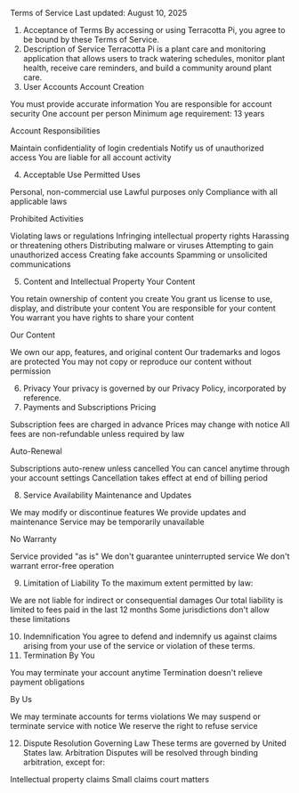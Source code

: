 Terms of Service
Last updated: August 10, 2025
1. Acceptance of Terms
By accessing or using Terracotta Pi, you agree to be bound by these Terms of Service.
2. Description of Service
Terracotta Pi is a plant care and monitoring application that allows users to track watering schedules, monitor plant health, receive care reminders, and build a community around plant care.
3. User Accounts
Account Creation

You must provide accurate information
You are responsible for account security
One account per person
Minimum age requirement: 13 years

Account Responsibilities

Maintain confidentiality of login credentials
Notify us of unauthorized access
You are liable for all account activity

4. Acceptable Use
Permitted Uses

Personal, non-commercial use
Lawful purposes only
Compliance with all applicable laws

Prohibited Activities

Violating laws or regulations
Infringing intellectual property rights
Harassing or threatening others
Distributing malware or viruses
Attempting to gain unauthorized access
Creating fake accounts
Spamming or unsolicited communications

5. Content and Intellectual Property
Your Content

You retain ownership of content you create
You grant us license to use, display, and distribute your content
You are responsible for your content
You warrant you have rights to share your content

Our Content

We own our app, features, and original content
Our trademarks and logos are protected
You may not copy or reproduce our content without permission

6. Privacy
Your privacy is governed by our Privacy Policy, incorporated by reference.
7. Payments and Subscriptions
Pricing

Subscription fees are charged in advance
Prices may change with notice
All fees are non-refundable unless required by law

Auto-Renewal

Subscriptions auto-renew unless cancelled
You can cancel anytime through your account settings
Cancellation takes effect at end of billing period

8. Service Availability
Maintenance and Updates

We may modify or discontinue features
We provide updates and maintenance
Service may be temporarily unavailable

No Warranty

Service provided "as is"
We don't guarantee uninterrupted service
We don't warrant error-free operation

9. Limitation of Liability
To the maximum extent permitted by law:

We are not liable for indirect or consequential damages
Our total liability is limited to fees paid in the last 12 months
Some jurisdictions don't allow these limitations

10. Indemnification
You agree to defend and indemnify us against claims arising from your use of the service or violation of these terms.
11. Termination
By You

You may terminate your account anytime
Termination doesn't relieve payment obligations

By Us

We may terminate accounts for terms violations
We may suspend or terminate service with notice
We reserve the right to refuse service

12. Dispute Resolution
Governing Law
These terms are governed by United States law.
Arbitration
Disputes will be resolved through binding arbitration, except for:

Intellectual property claims
Small claims court matters
